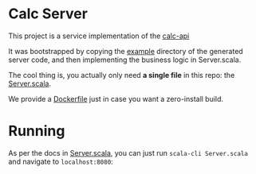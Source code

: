 # Calc Server

This project is a service implementation of the [calc-api](https://github.com/aaronp/calc-api)

It was bootstrapped by copying the [example](https://github.com/aaronp/calc-api/tree/main/server-generated/v1/example) directory of the generated server code,
and then implementing the business logic in Server.scala. 

The cool thing is, you actually only need **a single file** in this repo: the [Server.scala](./Server.scala).

We provide a [Dockerfile](./Dockerfile) just in case you want a zero-install build.

# Running

As per the docs in [Server.scala](./Server.scala), you can just run `scala-cli Server.scala` and navigate to `localhost:8080`:

